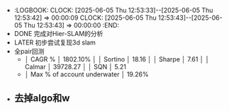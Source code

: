 - :LOGBOOK:
  CLOCK: [2025-06-05 Thu 12:53:33]--[2025-06-05 Thu 12:53:42] =>  00:00:09
  CLOCK: [2025-06-05 Thu 12:53:43]--[2025-06-05 Thu 12:53:43] =>  00:00:00
  :END:
- DONE  完成对Hier-SLAM的分析
- LATER  初步尝试复现3d slam
- 全pair回测
	- │ CAGR %                        │ 1802.10%                        │
	  │ Sortino                       │ 18.16                           │
	  │ Sharpe                        │ 7.61                            │
	  │ Calmar                        │ 39728.27                        │
	  │ SQN                           │ 5.21
	- │ Max % of account underwater   │ 19.26%
- 去掉algo和w
	-